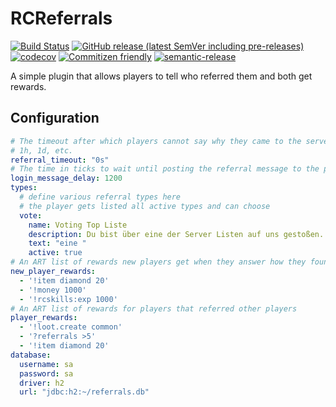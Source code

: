 # RCReferrals

[![Build Status](https://github.com/raidcraft/rcreferrals/workflows/Build/badge.svg)](../../actions?query=workflow%3ABuild)
[![GitHub release (latest SemVer including pre-releases)](https://img.shields.io/github/v/release/raidcraft/rcreferrals?include_prereleases&label=release)](../../releases)
[![codecov](https://codecov.io/gh/raidcraft/rcreferrals/branch/master/graph/badge.svg)](https://codecov.io/gh/raidcraft/rcreferrals)
[![Commitizen friendly](https://img.shields.io/badge/commitizen-friendly-brightgreen.svg)](http://commitizen.github.io/cz-cli/)
[![semantic-release](https://img.shields.io/badge/%20%20%F0%9F%93%A6%F0%9F%9A%80-semantic--release-e10079.svg)](https://github.com/semantic-release/semantic-release)

A simple plugin that allows players to tell who referred them and both get rewards.

## Configuration

```yaml
# The timeout after which players cannot say why they came to the server.
# 1h, 1d, etc.
referral_timeout: "0s"
# The time in ticks to wait until posting the referral message to the player.
login_message_delay: 1200
types:
  # define various referral types here
  # the player gets listed all active types and can choose
  vote:
    name: Voting Top Liste
    description: Du bist über eine der Server Listen auf uns gestoßen.
    text: "eine "
    active: true
# An ART list of rewards new players get when they answer how they found the server.
new_player_rewards:
  - '!item diamond 20'
  - '!money 1000'
  - '!rcskills:exp 1000'
# An ART list of rewards for players that referred other players
player_rewards:
  - '!loot.create common'
  - '?referrals >5'
  - '!item diamond 20'
database:
  username: sa
  password: sa
  driver: h2
  url: "jdbc:h2:~/referrals.db"
```